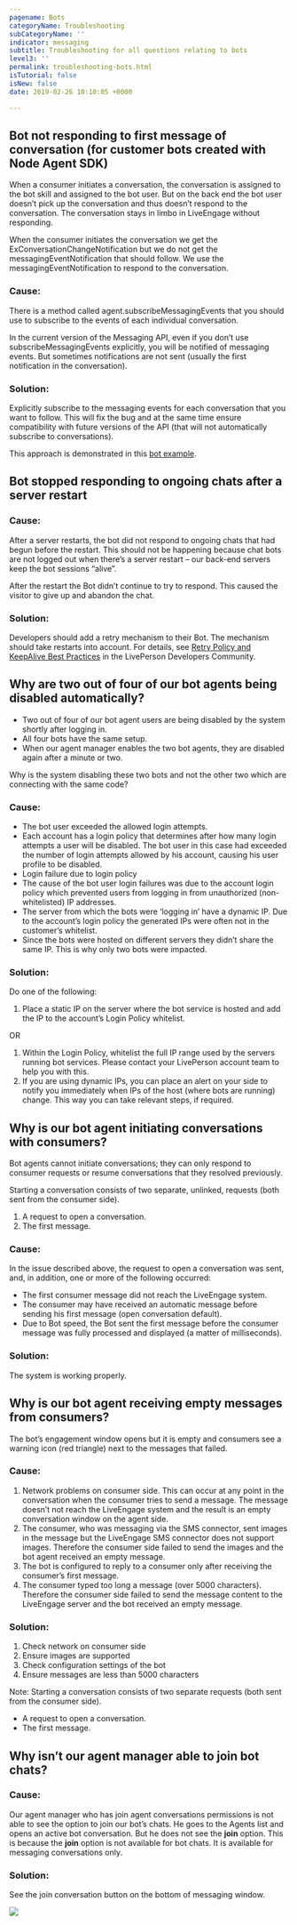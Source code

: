 ```yaml
---
pagename: Bots
categoryName: Troubleshooting
subCategoryName: ''
indicator: messaging
subtitle: Troubleshooting for all questions relating to bots
level3: ''
permalink: troubleshooting-bots.html
isTutorial: false
isNew: false
date: 2019-02-26 10:10:05 +0000

---
```

## Bot not responding to first message of conversation (for customer bots created with Node Agent SDK)

When a consumer initiates a conversation, the conversation is assigned to the bot skill and assigned to the bot user. But on the back end the bot user doesn’t pick up the conversation and thus doesn’t respond to the conversation. The conversation stays in limbo in LiveEngage without responding.

When the consumer initiates the conversation we get the ExConversationChangeNotification but we do not get the messagingEventNotification that should follow. We use the messagingEventNotification to respond to the conversation.

### Cause:

There is a method called agent.subscribeMessagingEvents that you should use to subscribe to the events of each individual conversation.

In the current version of the Messaging API, even if you don’t use subscribeMessagingEvents explicitly, you will be notified of messaging events. But sometimes notifications are not sent (usually the first notification in the conversation).

### Solution:

Explicitly subscribe to the messaging events for each conversation that you want to follow. This will fix the bug and at the same time ensure compatibility with future versions of the API (that will not automatically subscribe to conversations).

This approach is demonstrated in this [bot example](https://github.com/LivePersonInc/node-agent-sdk/blob/master/examples/agent-bot/MyCoolAgent.js).

## Bot stopped responding to ongoing chats after a server restart

### Cause:

After a server restarts, the bot did not respond to ongoing chats that had begun before the restart. This should not be happening because chat bots are not logged out when there’s a server restart – our back-end servers keep the bot sessions “alive”.

After the restart the Bot didn’t continue to try to respond. This caused the visitor to give up and abandon the chat.

### Solution:

Developers should add a retry mechanism to their Bot. The mechanism should take restarts into account. For details, see [Retry Policy and KeepAlive Best Practices](https://developers.liveperson.com/guides-retry-policy.html) in the LivePerson Developers Community.

## Why are two out of four of our bot agents being disabled automatically?

* Two out of four of our bot agent users are being disabled by the system shortly after logging in.
* All four bots have the same setup.
* When our agent manager enables the two bot agents, they are disabled again after a minute or two.

Why is the system disabling these two bots and not the other two which are connecting with the same code?

### Cause: 

* The bot user exceeded the allowed login attempts.
* Each account has a login policy that determines after how many login attempts a user will be disabled. The bot user in this case had exceeded the number of login attempts allowed by his account, causing his user profile to be disabled.
* Login failure due to login policy
* The cause of the bot user login failures was due to the account login policy which prevented users from logging in from unauthorized (non-whitelisted) IP addresses.
* The server from which the bots were ‘logging in’ have a dynamic IP. Due to the account’s login policy the generated IPs were often not in the customer’s whitelist.
* Since the bots were hosted on different servers they didn’t share the same IP. This is why only two bots were impacted.

### Solution:

Do one of the following:

1. Place a static IP on the server where the bot service is hosted and add the IP to the account’s Login Policy whitelist.

OR

1. Within the Login Policy, whitelist the full IP range used by the servers running bot services. Please contact your LivePerson account team to help you with this.
2. If you are using dynamic IPs, you can place an alert on your side to notify you immediately when IPs of the host (where bots are running) change. This way you can take relevant steps, if required.

## Why is our bot agent initiating conversations with consumers?

Bot agents cannot initiate conversations; they can only respond to consumer requests or resume conversations that they resolved previously.

Starting a conversation consists of two separate, unlinked, requests (both sent from the consumer side).

1. A request to open a conversation.
2. The first message.

### Cause:

In the issue described above, the request to open a conversation was sent, and, in addition, one or more of the following occurred:

* The first consumer message did not reach the LiveEngage system.
* The consumer may have received an automatic message before sending his first message (open conversation default).
* Due to Bot speed, the Bot sent the first message before the consumer message was fully processed and displayed (a matter of milliseconds).

### Solution:

The system is working properly.

## Why is our bot agent receiving empty messages from consumers?

The bot’s engagement window opens but it is empty and consumers see a warning icon (red triangle) next to the messages that failed. 

### Cause:

1. Network problems on consumer side. This can occur at any point in the conversation when the consumer tries to send a message. The message doesn’t not reach the LiveEngage system and the result is an empty conversation window on the agent side.
2. The consumer, who was messaging via the SMS connector, sent images in the message but the LiveEngage SMS connector does not support images. Therefore the consumer side failed to send the images and the bot agent received an empty message.
3. The bot is configured to reply to a consumer only after receiving the consumer’s first message.
4. The consumer typed too long a message (over 5000 characters). Therefore the consumer side failed to send the message content to the LiveEngage server and the bot received an empty message.

### Solution:

1. Check network on consumer side
2. Ensure images are supported 
3. Check configuration settings of the bot
4. Ensure messages are less than 5000 characters

Note: Starting a conversation consists of two separate requests (both sent from the consumer side).

* A request to open a conversation.
* The first message.

## Why isn’t our agent manager able to join bot chats?

### Cause:

Our agent manager who has join agent conversations permissions is not able to see the option to join our bot’s chats. He goes to the Agents list and opens an active bot conversation. But he does not see the **join** option. This is because the **join** option is not available for bot chats. It is available for messaging conversations only.

### Solution:

See the join conversation button on the bottom of messaging window.

![](/img/Troubleshooting-bots1.png)
